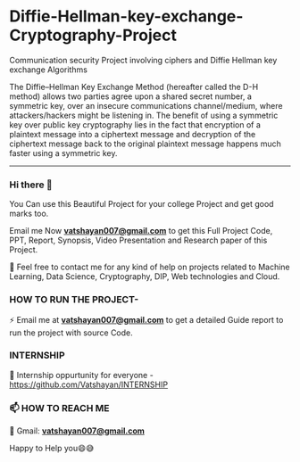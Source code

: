 # Diffie-Hellman-key-exchange-Cryptography-Project
Communication security Project involving ciphers and  Diffie Hellman key exchange Algorithms

The Diffie–Hellman Key Exchange Method (hereafter called the D-H method) allows two parties agree upon a shared secret number, a symmetric key, over an insecure communications channel/medium, where attackers/hackers might be listening in. The benefit of using a symmetric key over public key cryptography lies in the fact that encryption of a plaintext message into a ciphertext message and decryption of the ciphertext message back to the original plaintext message happens much faster using a symmetric key.







*****************************************************************************************************************************************************************


### Hi there 👋

You Can use this Beautiful Project for your college Project and get good marks too. 

Email me Now **vatshayan007@gmail.com** to get this Full Project Code, PPT, Report, Synopsis, Video Presentation and Research paper of this Project.

💌 Feel free to contact me for any kind of help on projects related to Machine Learning, Data Science, Cryptography, DIP, Web technologies and Cloud.


### HOW TO RUN THE PROJECT-
⚡ Email me at **vatshayan007@gmail.com** to get a detailed Guide report to run the project with source Code.

### INTERNSHIP 
🌟 Internship oppurtunity for everyone - https://github.com/Vatshayan/INTERNSHIP

### 📫 HOW TO REACH ME 

💬 Gmail: **vatshayan007@gmail.com**

Happy to Help you😄😅
